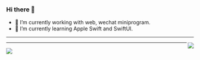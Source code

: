 ### Hi there 👋

- 🔭 I’m currently working with web, wechat miniprogram.
- 🌱 I’m currently learning Apple Swift and SwiftUI.

---

<img align="right" src="https://github-readme-stats.vercel.app/api/top-langs/?username=xiaohongcoder&layout=compact">

---

<img align="left" src="https://github-readme-stats.vercel.app/api?username=xiaohongcoder&include_all_commits=true&count_private-true&custom_title=xiaohongcoder'%20GitHub%20Stats&line_height=30&show_icons=true&hide_border=true&bg_color=192133&title_color=efb752&icon_color=efb752&text_color=70bed9">

<!-- **xiaohongcoder/xiaohongcoder** is a ✨ _special_ ✨ repository because its `README.md` (this file) appears on your GitHub profile. -->
<!-- Here are some ideas to get you started: -->


<!-- - 👯 I’m looking to collaborate on ... -->
<!-- - 🤔 I’m looking for help with ... -->
<!-- - 💬 Ask me about ... -->
<!-- - 📫 How to reach me: ... -->
<!-- - 😄 Pronouns: ... -->
<!-- - ⚡ Fun fact: ... -->
